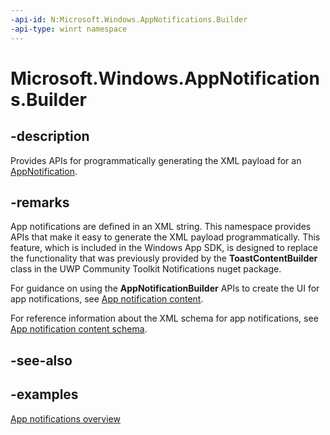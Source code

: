 ```yaml
---
-api-id: N:Microsoft.Windows.AppNotifications.Builder
-api-type: winrt namespace
---
```


# Microsoft.Windows.AppNotifications.Builder



## -description

Provides APIs for programmatically generating the XML payload for an [AppNotification](xref:Microsoft.Windows.AppNotifications.AppNotification). 

## -remarks

App notifications are defined in an XML string. This namespace provides APIs that make it easy to generate the XML payload programmatically. This feature, which is included in the Windows App SDK, is designed to replace the functionality that was previously provided by the **ToastContentBuilder** class in the  UWP Community Toolkit Notifications nuget package.

For guidance on using the **AppNotificationBuilder** APIs to create the UI for app notifications, see [App notification content](/windows/apps/design/shell/tiles-and-notifications/adaptive-interactive-toasts).

For reference information about the XML schema for app notifications, see [App notification content schema](/windows/apps/design/shell/tiles-and-notifications/toast-schema).

## -see-also

## -examples

[App notifications overview](/windows/apps/windows-app-sdk/notifications/app-notifications/index)
